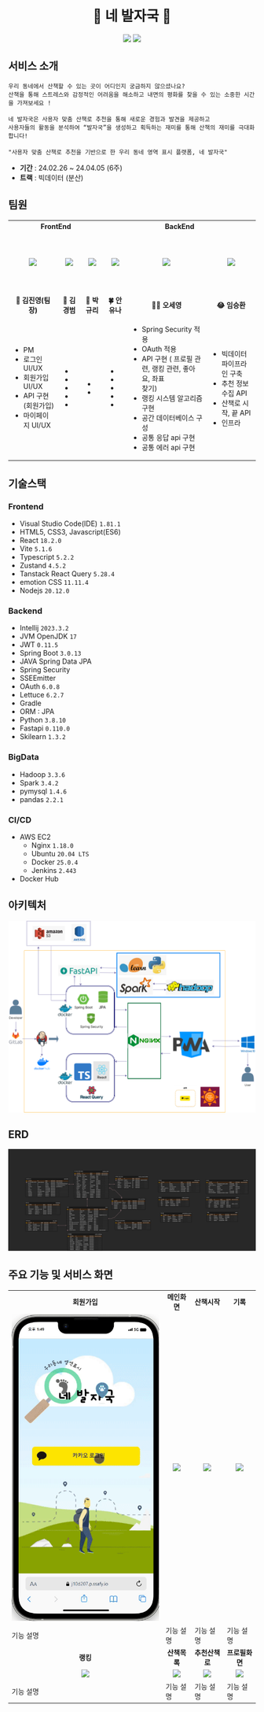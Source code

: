 <h1 align="center">🐾 네 발자국 🐾</h1>
<div align="center">
  <a href="https://www.notion.so/1aa7f4a1351d4ce3a22c9a721307db0a?pvs=18" style="text-decoration: none; color: inherit;">
    <img src="https://img.shields.io/badge/-Notion-202020?style=for-the-badge&logo=notion" height="25" />
  </a>
  <a href="https://www.figma.com/file/l8OuvBhCFlppnRqmiy2a6w/%EB%84%A4%EB%B0%9C%EC%9E%90%EA%B5%AD?type=design&node-id=0-1&mode=design&t=au9X6gy3YyMp3Awn-0" style="text-decoration: none; color: inherit;">
    <img src="https://img.shields.io/badge/-Figma-F24E1E?style=for-the-badge&logo=figma&logoColor=white" height="25" />
  </a>
</div>

## 서비스 소개

```
우리 동네에서 산책할 수 있는 곳이 어디인지 궁금하지 않으셨나요?
산책을 통해 스트레스와 감정적인 어려움을 해소하고 내면의 평화를 찾을 수 있는 소중한 시간을 가져보세요 !

네 발자국은 사용자 맞춤 산책로 추천을 통해 새로운 경험과 발견을 제공하고
사용자들의 활동을 분석하여 “발자국”을 생성하고 획득하는 재미를 통해 산책의 재미를 극대화합니다!

"사용자 맞춤 산책로 추천을 기반으로 한 우리 동네 영역 표시 플랫폼, 네 발자국"
```

- **기간** : 24.02.26 ~ 24.04.05 (6주)
- **트랙** : 빅데이터 (분산)

## 팀원

<div align="middle">
  <table>
    <tr>
      <th colspan='3'>FrontEnd</th>
      <th colspan='3'>BackEnd</th>
    </tr>
    <tr>
      <td height="120px" align="center"> 
        <a href="https://github.com/pangdoon">
          <img src="https://avatars.githubusercontent.com/u/139519947?v=4" width="120px"/>
        </a>
      </td>
      <td height="120px" align="center"> 
        <a href="https://github.com/dreamingbeom">
          <img src="https://avatars.githubusercontent.com/u/128280944?v=4" width="120px" />
        </a>
      </td>
      <td height="120px" align="center"> 
        <a href="https://github.com/PARK9YUR1">
          <img src="https://avatars.githubusercontent.com/u/132658372?v=4" width="120px" />
        </a>
      </td>
      <td height="120px" align="center"> 
        <a href="https://github.com/YUNA-AHN">
          <img src="https://avatars.githubusercontent.com/u/130244216?v=4" width="120px" />
        </a>
      </td>
      <td height="120px" align="center"> 
        <a href="https://github.com/osy9536">
          <img src="https://avatars.githubusercontent.com/u/76714304?v=4" width="120px" />
        </a>
      </td>
      <td height="120px" align="center"> 
        <a href="https://github.com/Lim-seunghwan99">
          <img src="https://avatars.githubusercontent.com/u/139419039?v=4" width="120px" />
        </a>
      </td>
    </tr>
    <tr>
      <td align='center'>
        <strong>🐧 김진영(팀장)</strong>
      </td>
      <td align='center'>
        <strong>🤴 김경범</strong>
      </td>
      <td align='center'>
        <strong>🍊 박규리</strong>
      </td>
      <td align='center'>
        <strong>🍀 안유나</strong>
      </td>
      <td align='center'>
        <strong>🏃‍♂️ 오세영</strong>
      </td>
      <td align='center'>
        <strong>😂 임승환</strong>
      </td>
    </tr>
    <tr>
      <td>
        <ul>
          <li>PM</li>
          <li>로그인 UI/UX</li>
          <li>회원가입 UI/UX</li>
          <li>API 구현(회원가입)</li>
          <li>마이페이지 UI/UX</li>
        </ul>
      </td>
      <td>
        <ul>
          <li></li>
          <li></li>
          <li></li>
          <li></li>
          <li></li>
        </ul>
      </td>
      <td>
        <ul>
          <li></li>
          <li></li>
        </ul>
      </td>
      <td>
        <ul>
          <li></li>
          <li></li>
          <li></li>
          <li></li>
          <li></li>
        </ul>
      </td>
      <td>
        <ul>
          <li>Spring Security 적용</li>
          <li>OAuth 적용</li>
          <li>API 구현 ( 프로필 관련, 랭킹 관련, 좋아요, 좌표 </li>찾기)
          <li>랭킹 시스템 알고리즘 구현</li>
          <li>공간 데이터베이스 구성</li>
          <li>공통 응답 api 구현</li>
          <li>공통 에러 api 구현</li>
        </ul>
      </td>
      <td>
        <ul>
          <li>빅데이터 파이프라인 구축</li>
          <li>추천 정보 수집 API</li>
          <li>산책로 시작, 끝 API</li>
          <li>인프라</li>
        </ul>
      </td>
    </tr>
  </table>
</div>

## 기술스택

### Frontend

- Visual Studio Code(IDE) `1.81.1`
- HTML5, CSS3, Javascript(ES6)
- React `18.2.0`
- Vite `5.1.6`
- Typescript `5.2.2`
- Zustand `4.5.2`
- Tanstack React Query `5.28.4`
- emotion CSS `11.11.4`
- Nodejs `20.12.0`

### Backend

- Intellij `2023.3.2`
- JVM OpenJDK `17`
- JWT `0.11.5`
- Spring Boot `3.0.13`
- JAVA Spring Data JPA
- Spring Security
- SSEEmitter
- OAuth `6.0.8`
- Lettuce `6.2.7`
- Gradle
- ORM : JPA
- Python `3.8.10`
- Fastapi `0.110.0`
- Skilearn `1.3.2`

### BigData

- Hadoop `3.3.6`
- Spark `3.4.2`
- pymysql `1.4.6`
- pandas `2.2.1`

### CI/CD

- AWS EC2
  - Nginx `1.18.0`
  - Ubuntu `20.04 LTS`
  - Docker `25.0.4`
  - Jenkins `2.443`
- Docker Hub

## 아키텍처

<img src="./README/아키텍처.png" width="600px" />

## ERD

<img src="./README/ERD.png" />

## 주요 기능 및 서비스 화면

<table>
  <tr align="center">  <!-- 기능(1) -->
    <td><strong>회원가입</strong></td>
    <td><strong>메인화면</strong></td>
    <td><strong>산책시작</strong></td>
    <td><strong>기록</strong></td>
  </tr>
  <tr align="center">  <!-- 화면 이미지(1) -->
    <td><img src="./README/서비스화면/1-회원 가입 및 추가 정보 받기.gif" width="400px" /></td>
    <td><img src="./README/서비스화면/2-메인 페이지(날씨, 산책로 추천).gif" width="400px" /></td>
    <td><img src="./README/서비스화면/3-산책 시작.gif" width="400px" /></td>
    <td><img src="./README/서비스화면/4-기록-산책 목록 확인 및 수정.gif" width="400px" /></td>
  </tr>
  <tr>  <!-- 기능 설명(1) -->
    <td>기능 설명</td>
    <td>기능 설명</td>
    <td>기능 설명</td>
    <td>기능 설명</td>
  </tr>
  <tr align="center">  <!-- 기능(2) -->
    <td><strong>랭킹</strong></td>
    <td><strong>산책목록</strong></td>
    <td><strong>추천산책로</strong></td>
    <td><strong>프로필화면</strong></td>
  </tr>
  <tr align="center">  <!-- 화면 이미지(2) -->
    <td><img src="./README/서비스화면/5-랭킹-내 발자국, 동네 발자국, 주간 랭킹 확인.gif" width="400px" /></td>
    <td><img src="./README/서비스화면/6-공개 산책 목록.gif" width="400px" /></td>
    <td><img src="./README/서비스화면/7-추천 산책로 달리기.gif" width="400px" /></td>
    <td><img src="./README/서비스화면/8-프로필 편집.gif" width="400px" /></td>
  </tr>
  <tr>  <!-- 기능 설명(2) -->
    <td>기능 설명</td>
    <td>기능 설명</td>
    <td>기능 설명</td>
    <td>기능 설명</td>
  </tr>
</table>
